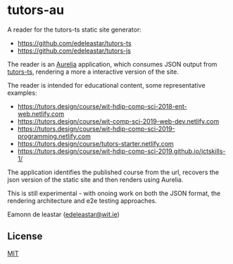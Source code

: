 
tutors-au
=====

A reader for the tutors-ts static site generator:

- <https://github.com/edeleastar/tutors-ts>
- <https://github.com/edeleastar/tutors-js>

The reader is an [Aurelia](https://aurelia.io/) application, which consumes JSON output from [tutors-ts](https://github.com/edeleastar/tutors-ts), rendering a
 more a interactive version of the site. 
 
The reader is intended for educational content, some representative examples:
 
 - <https://tutors.design/course/wit-hdip-comp-sci-2018-ent-web.netlify.com>
 - <https://tutors.design/course/wit-comp-sci-2019-web-dev.netlify.com>
 - <https://tutors.design/course/wit-hdip-comp-sci-2019-programming.netlify.com>
 - <https://tutors.design/course/tutors-starter.netlify.com>
 - <https://tutors.design/course/wit-hdip-comp-sci-2019.github.io/ictskills-1/>
 
 The application identifies the published course from the url, recovers the json version 
 of the static site and then renders using Aurelia.
 
 This is still experimental - with onoing work on both the JSON format, the rendering architecture and 
 e2e testing approaches.
 
 Eamonn de leastar (edeleastar@wit.ie)

## License

[MIT](https://github.com/atom/atom/blob/master/LICENSE.md)
